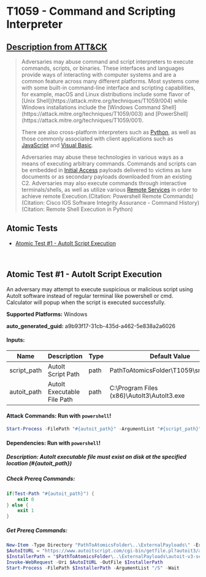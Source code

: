 # T1059 - Command and Scripting Interpreter
## [Description from ATT&CK](https://attack.mitre.org/techniques/T1059)
<blockquote>Adversaries may abuse command and script interpreters to execute commands, scripts, or binaries. These interfaces and languages provide ways of interacting with computer systems and are a common feature across many different platforms. Most systems come with some built-in command-line interface and scripting capabilities, for example, macOS and Linux distributions include some flavor of [Unix Shell](https://attack.mitre.org/techniques/T1059/004) while Windows installations include the [Windows Command Shell](https://attack.mitre.org/techniques/T1059/003) and [PowerShell](https://attack.mitre.org/techniques/T1059/001).

There are also cross-platform interpreters such as [Python](https://attack.mitre.org/techniques/T1059/006), as well as those commonly associated with client applications such as [JavaScript](https://attack.mitre.org/techniques/T1059/007) and [Visual Basic](https://attack.mitre.org/techniques/T1059/005).

Adversaries may abuse these technologies in various ways as a means of executing arbitrary commands. Commands and scripts can be embedded in [Initial Access](https://attack.mitre.org/tactics/TA0001) payloads delivered to victims as lure documents or as secondary payloads downloaded from an existing C2. Adversaries may also execute commands through interactive terminals/shells, as well as utilize various [Remote Services](https://attack.mitre.org/techniques/T1021) in order to achieve remote Execution.(Citation: Powershell Remote Commands)(Citation: Cisco IOS Software Integrity Assurance - Command History)(Citation: Remote Shell Execution in Python)</blockquote>

## Atomic Tests

- [Atomic Test #1 - AutoIt Script Execution](#atomic-test-1---autoit-script-execution)


<br/>

## Atomic Test #1 - AutoIt Script Execution
An adversary may attempt to execute suspicious or malicious script using AutoIt software instead of regular terminal like powershell or cmd. Calculator will popup when the script is executed successfully.

**Supported Platforms:** Windows


**auto_generated_guid:** a9b93f17-31cb-435d-a462-5e838a2a6026





#### Inputs:
| Name | Description | Type | Default Value |
|------|-------------|------|---------------|
| script_path | AutoIt Script Path | path | PathToAtomicsFolder&#92;T1059&#92;src&#92;calc.au3|
| autoit_path | AutoIt Executable File Path | path | C:&#92;Program Files (x86)&#92;AutoIt3&#92;AutoIt3.exe|


#### Attack Commands: Run with `powershell`! 


```powershell
Start-Process -FilePath "#{autoit_path}" -ArgumentList "#{script_path}"
```




#### Dependencies:  Run with `powershell`!
##### Description: AutoIt executable file must exist on disk at the specified location (#{autoit_path})
##### Check Prereq Commands:
```powershell
if(Test-Path "#{autoit_path}") {
    exit 0
} else {
    exit 1
}
```
##### Get Prereq Commands:
```powershell
New-Item -Type Directory "PathToAtomicsFolder\..\ExternalPayloads\" -ErrorAction Ignore -Force | Out-Null
$AutoItURL = "https://www.autoitscript.com/cgi-bin/getfile.pl?autoit3/autoit-v3-setup.exe"
$InstallerPath = "$PathToAtomicsFolder\..\ExternalPayloads\autoit-v3-setup.exe"
Invoke-WebRequest -Uri $AutoItURL -OutFile $InstallerPath
Start-Process -FilePath $InstallerPath -ArgumentList "/S" -Wait
```




<br/>
